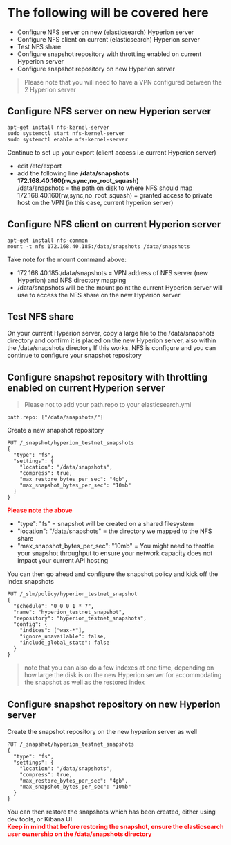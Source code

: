 # The following will be covered here

- Configure NFS server on new (elasticsearch) Hyperion server
- Configure NFS client on current (elasticsearch) Hyperion server
- Test NFS share
- Configure snapshot repository with throttling enabled on current Hyperion server
- Configure snapshot repository on new Hyperion server

> Please note that you will need to have a VPN configured between the 2 Hyperion server <br>

## Configure NFS server on new Hyperion server <br>

```
apt-get install nfs-kernel-server
sudo systemctl start nfs-kernel-server
sudo systemctl enable nfs-kernel-server
```

Continue to set up your export (client access i.e current Hyperion server)

- edit /etc/export <br>
- add the following line **/data/snapshots 172.168.40.160(rw,sync,no_root_squash)** <br>
  /data/snapshots = the path on disk to where NFS should map <br>
  172.168.40.160(rw,sync,no_root_squash) = granted access to private host on the VPN (in this case, current hyperion server) <br>

## Configure NFS client on current Hyperion server <br>

```
apt-get install nfs-common
mount -t nfs 172.168.40.185:/data/snapshots /data/snapshots
```

Take note for the mount command above: <br>
- 172.168.40.185:/data/snapshots = VPN address of NFS server (new Hyperion) and NFS directory mapping <br>
- /data/snapshots will be the mount point the current Hyperion server will use to access the NFS share on the new Hyperion server <br>

## Test NFS share

On your current Hyperion server, copy a large file to the /data/snapshots directory and confirm it is placed on the new Hyperion server, also within the /data/snapshots directory
If this works, NFS is configure and you can continue to configure your snapshot repository

## Configure snapshot repository with throttling enabled on current Hyperion server

> Please not to add your path.repo to your elasticsearch.yml <br>

```
path.repo: ["/data/snapshots/"]
```

Create a new snapshot repository <br>

```
PUT /_snapshot/hyperion_testnet_snapshots
{
  "type": "fs",
  "settings": {
    "location": "/data/snapshots",
    "compress": true,
    "max_restore_bytes_per_sec": "4gb",
    "max_snapshot_bytes_per_sec": "10mb"    
  }
}
```

<span style="color:red">**Please note the above**</span> <br>

- "type": "fs" = snapshot will be created on a shared filesystem
- "location": "/data/snapshots" = the directory we mapped to the NFS share
- "max_snapshot_bytes_per_sec": "10mb" = You might need to throttle your snapshot throughput to ensure your network capacity does not impact your current API hosting

You can then go ahead and configure the snapshot policy and kick off the index snapshots

```
PUT /_slm/policy/hyperion_testnet_snapshot
{
  "schedule": "0 0 0 1 * ?", 
  "name": "hyperion_testnet_snapshot", 
  "repository": "hyperion_testnet_snapshots", 
  "config": { 
    "indices": ["wax-*"], 
    "ignore_unavailable": false,
    "include_global_state": false
  }
}
```

> note that you can also do a few indexes at one time, depending on how large the disk is on the new Hyperion server for accommodating the snapshot as well as the restored index

## Configure snapshot repository on new Hyperion server

Create the snapshot repository on the new hyperion server as well

```
PUT /_snapshot/hyperion_testnet_snapshots
{
  "type": "fs",
  "settings": {
    "location": "/data/snapshots",
    "compress": true,
    "max_restore_bytes_per_sec": "4gb",
    "max_snapshot_bytes_per_sec": "10mb"    
  }
}
```

You can then restore the snapshots which has been created, either using dev tools, or Kibana UI <br>
<span style="color:red">**Keep in mind that before restoring the snapshot, ensure the elasticsearch user ownership on the /data/snapshots directory**</span> <br>